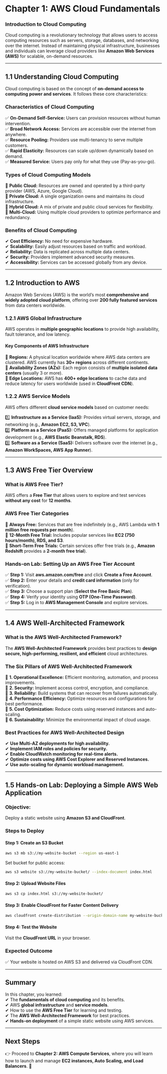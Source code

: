 # **Chapter 1: AWS Cloud Fundamentals**  

### **Introduction to Cloud Computing**  
Cloud computing is a revolutionary technology that allows users to access computing resources such as servers, storage, databases, and networking over the internet. Instead of maintaining physical infrastructure, businesses and individuals can leverage cloud providers like **Amazon Web Services (AWS)** for scalable, on-demand resources.  

---

## **1.1 Understanding Cloud Computing**  
Cloud computing is based on the concept of **on-demand access to computing power and services**. It follows these core characteristics:  

### **Characteristics of Cloud Computing**  
✅ **On-Demand Self-Service:** Users can provision resources without human intervention.  
✅ **Broad Network Access:** Services are accessible over the internet from anywhere.  
✅ **Resource Pooling:** Providers use multi-tenancy to serve multiple customers.  
✅ **Rapid Elasticity:** Resources can scale up/down dynamically based on demand.  
✅ **Measured Service:** Users pay only for what they use (Pay-as-you-go).  

### **Types of Cloud Computing Models**  
🔹 **Public Cloud:** Resources are owned and operated by a third-party provider (AWS, Azure, Google Cloud).  
🔹 **Private Cloud:** A single organization owns and maintains its cloud infrastructure.  
🔹 **Hybrid Cloud:** A mix of private and public cloud services for flexibility.  
🔹 **Multi-Cloud:** Using multiple cloud providers to optimize performance and redundancy.  

### **Benefits of Cloud Computing**  
✔ **Cost Efficiency:** No need for expensive hardware.  
✔ **Scalability:** Easily adjust resources based on traffic and workload.  
✔ **Reliability:** Data is replicated across multiple data centers.  
✔ **Security:** Providers implement advanced security measures.  
✔ **Accessibility:** Services can be accessed globally from any device.  

---

## **1.2 Introduction to AWS**  
Amazon Web Services (AWS) is the world’s most **comprehensive and widely adopted cloud platform**, offering over **200 fully featured services** from data centers worldwide.  

### **1.2.1 AWS Global Infrastructure**  
AWS operates in **multiple geographic locations** to provide high availability, fault tolerance, and low latency.  

#### **Key Components of AWS Infrastructure**  
🔹 **Regions:** A physical location worldwide where AWS data centers are clustered. AWS currently has **30+ regions** across different continents.  
🔹 **Availability Zones (AZs):** Each region consists of **multiple isolated data centers** (usually 3 or more).  
🔹 **Edge Locations:** AWS has **400+ edge locations** to cache data and reduce latency for users worldwide (used in **CloudFront CDN**).  

### **1.2.2 AWS Service Models**  
AWS offers different **cloud service models** based on customer needs:  

1️⃣ **Infrastructure as a Service (IaaS):** Provides virtual servers, storage, and networking (e.g., **Amazon EC2, S3, VPC**).  
2️⃣ **Platform as a Service (PaaS):** Offers managed platforms for application development (e.g., **AWS Elastic Beanstalk, RDS**).  
3️⃣ **Software as a Service (SaaS):** Delivers software over the internet (e.g., **Amazon WorkSpaces, AWS App Runner**).  

---

## **1.3 AWS Free Tier Overview**  
### **What is AWS Free Tier?**  
AWS offers a **Free Tier** that allows users to explore and test services **without any cost** for **12 months**.  

### **AWS Free Tier Categories**  
🔹 **Always Free:** Services that are free indefinitely (e.g., AWS Lambda with **1 million free requests per month**).  
🔹 **12-Month Free Trial:** Includes popular services like **EC2 (750 hours/month), RDS, and S3**.  
🔹 **Short-Term Free Trials:** Certain services offer free trials (e.g., **Amazon Redshift** provides a **2-month free trial**).  

### **Hands-on Lab: Setting Up an AWS Free Tier Account**  
✅ **Step 1:** Visit **aws.amazon.com/free** and click **Create a Free Account**.  
✅ **Step 2:** Enter your details and **credit card information** (only for verification).  
✅ **Step 3:** Choose a support plan (**Select the Free Basic Plan**).  
✅ **Step 4:** Verify your identity using **OTP (One-Time Password)**.  
✅ **Step 5:** Log in to **AWS Management Console** and explore services.  

---

## **1.4 AWS Well-Architected Framework**  
### **What is the AWS Well-Architected Framework?**  
The **AWS Well-Architected Framework** provides best practices to **design secure, high-performing, resilient, and efficient** cloud architectures.  

### **The Six Pillars of AWS Well-Architected Framework**  
🔹 **1. Operational Excellence:** Efficient monitoring, automation, and process improvements.  
🔹 **2. Security:** Implement access control, encryption, and compliance.  
🔹 **3. Reliability:** Build systems that can recover from failures automatically.  
🔹 **4. Performance Efficiency:** Optimize resources and configurations for best performance.  
🔹 **5. Cost Optimization:** Reduce costs using reserved instances and auto-scaling.  
🔹 **6. Sustainability:** Minimize the environmental impact of cloud usage.  

### **Best Practices for AWS Well-Architected Design**  
✔ **Use Multi-AZ deployments for high availability.**  
✔ **Implement IAM roles and policies for security.**  
✔ **Enable CloudWatch monitoring for real-time alerts.**  
✔ **Optimize costs using AWS Cost Explorer and Reserved Instances.**  
✔ **Use auto-scaling for dynamic workload management.**  

---

## **1.5 Hands-on Lab: Deploying a Simple AWS Web Application**  
### **Objective:**  
Deploy a static website using **Amazon S3 and CloudFront**.  

### **Steps to Deploy**  
#### **Step 1: Create an S3 Bucket**  
```bash
aws s3 mb s3://my-website-bucket --region us-east-1
```
Set bucket for public access:  
```bash
aws s3 website s3://my-website-bucket/ --index-document index.html
```

#### **Step 2: Upload Website Files**  
```bash
aws s3 cp index.html s3://my-website-bucket/
```

#### **Step 3: Enable CloudFront for Faster Content Delivery**  
```bash
aws cloudfront create-distribution --origin-domain-name my-website-bucket.s3.amazonaws.com
```

#### **Step 4: Test the Website**  
Visit the **CloudFront URL** in your browser.  

### **Expected Outcome**  
✅ Your website is hosted on AWS S3 and delivered via CloudFront CDN.  

---

## **Summary**  
In this chapter, you learned:  
✔ The **fundamentals of cloud computing** and its benefits.  
✔ AWS **global infrastructure** and **service models**.  
✔ How to use the **AWS Free Tier** for learning and testing.  
✔ The **AWS Well-Architected Framework** for best practices.  
✔ **Hands-on deployment** of a simple static website using AWS services.  

---

## **Next Steps**  
👉 Proceed to **Chapter 2: AWS Compute Services**, where you will learn how to launch and manage **EC2 instances, Auto Scaling, and Load Balancers**. 🚀
